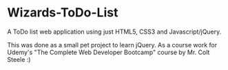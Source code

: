 # Wizards-ToDo-List
A ToDo list web application using just HTML5, CSS3 and Javascript/jQuery. 

This was done as a small pet project to learn jQuery.
As a course work for Udemy's "The Complete Web Developer Bootcamp" course by Mr. Colt Steele :)




